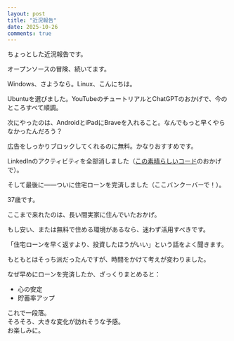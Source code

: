 ```yaml
---
layout: post
title: "近況報告"
date: 2025-10-26
comments: true
---
```


ちょっとした近況報告です。

オープンソースの冒険、続いてます。

Windows、さようなら。Linux、こんにちは。  

Ubuntuを選びました。YouTubeのチュートリアルとChatGPTのおかげで、今のところすべて順調。

次にやったのは、AndroidとiPadにBraveを入れること。なんでもっと早くやらなかったんだろう？  

広告をしっかりブロックしてくれるのに無料。かなりおすすめです。

LinkedInのアクティビティを全部消しました（<a href="https://github.com/onceiwasadev/delete-linkedin-activity" target="_blank" rel="noopener noreferrer">この素晴らしいコード</a>のおかげで）。

そして最後に——ついに住宅ローンを完済しました（ここバンクーバーで！）。  

37歳です。

ここまで来れたのは、長い間実家に住んでいたおかげ。  

もし安い、または無料で住める環境があるなら、迷わず活用すべきです。

「住宅ローンを早く返すより、投資したほうがいい」という話をよく聞きます。  

もともとはそっち派だったんですが、時間をかけて考えが変わりました。

なぜ早めにローンを完済したか、ざっくりまとめると：

<ul>
  <li>心の安定</li>
  <li>貯蓄率アップ</li>
</ul>

これで一段落。  
そろそろ、大きな変化が訪れそうな予感。  
お楽しみに。
